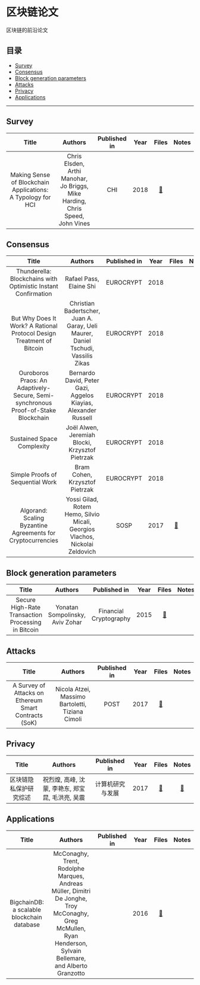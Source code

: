 # 区块链论文

区块链的前沿论文

## 目录

* [Survey](#survey)
* [Consensus](#consensus)
* [Block generation parameters](#block-generation-parameters)
* [Attacks](#attacks)
* [Privacy](#privacy)
* [Applications](#applications)

---

## Survey

| Title | Authors | Published in | Year | Files | Notes |
| :-: | :-: | :-: | :-: | :-: | :-: |
| Making Sense of Blockchain Applications: A Typology for HCI | Chris Elsden, Arthi Manohar, Jo Briggs, Mike Harding, Chris Speed, John Vines | CHI | 2018 | [:ledger:](https://dl.acm.org/ft_gateway.cfm?id=3174032&type=pdf) |  |

## Consensus

| Title | Authors | Published in | Year | Files | Notes |
| :-: | :-: | :-: | :-: | :-: | :-: |
| Thunderella: Blockchains with Optimistic Instant Confirmation | Rafael Pass, Elaine Shi | EUROCRYPT | 2018 |  |  |
| But Why Does It Work? A Rational Protocol Design Treatment of Bitcoin | Christian Badertscher, Juan A. Garay, Ueli Maurer, Daniel Tschudi, Vassilis Zikas | EUROCRYPT | 2018 |  |  |
| Ouroboros Praos: An Adaptively-Secure, Semi-synchronous Proof-of-Stake Blockchain | Bernardo David, Peter Gazi, Aggelos Kiayias, Alexander Russell | EUROCRYPT | 2018 |  |  |
| Sustained Space Complexity | Joël Alwen, Jeremiah Blocki, Krzysztof Pietrzak | EUROCRYPT | 2018 |  |  |
| Simple Proofs of Sequential Work | Bram Cohen, Krzysztof Pietrzak | EUROCRYPT | 2018 |  |  |
| Algorand: Scaling Byzantine Agreements for Cryptocurrencies | Yossi Gilad, Rotem Hemo, Silvio Micali, Georgios Vlachos, Nickolai Zeldovich | SOSP | 2017 | [:ledger:](https://dl.acm.org/ft_gateway.cfm?id=3132757&type=pdf) | [:memo:](./notes/Algorand演示文档.pdf) |

## Block generation parameters

| Title | Authors | Published in | Year | Files | Notes |
| :-: | :-: | :-: | :-: | :-: | :-: |
| Secure High-Rate Transaction Processing in Bitcoin | Yonatan Sompolinsky, Aviv Zohar | Financial Cryptography | 2015 | [:ledger:](https://eprint.iacr.org/2013/881.pdf?hc_location=ufi) |  |

## Attacks

| Title | Authors | Published in | Year | Files | Notes |
| :-: | :-: | :-: | :-: | :-: | :-: |
| A Survey of Attacks on Ethereum Smart Contracts (SoK) | Nicola Atzei, Massimo Bartoletti, Tiziana Cimoli | POST | 2017 | [:ledger:](https://pdfs.semanticscholar.org/66cc/6e3f36c4282a189249523a5e88577739b736.pdf) |  |

## Privacy

| Title | Authors | Published in | Year | Files | Notes |
| :-: | :-: | :-: | :-: | :-: | :-: |
| 区块链隐私保护研究综述 | 祝烈煌, 高峰, 沈蒙, 李艳东, 郑宝昆, 毛洪亮, 吴震 | 计算机研究与发展 | 2017 | [:ledger:](http://crad.ict.ac.cn/CN/article/downloadArticleFile.do?attachType=PDF&id=3529) | [:memo:](./notes/区块链隐私保护研究综述.pdf)  |

## Applications

| Title | Authors | Published in | Year | Files | Notes |
| :-: | :-: | :-: | :-: | :-: | :-: |
| BigchainDB: a scalable blockchain database | McConaghy, Trent, Rodolphe Marques, Andreas Müller, Dimitri De Jonghe, Troy McConaghy, Greg McMullen, Ryan Henderson, Sylvain Bellemare, and Alberto Granzotto |  | 2016 | [:ledger:](https://www.bigchaindb.com/whitepaper/bigchaindb-whitepaper.pdf) |  |

